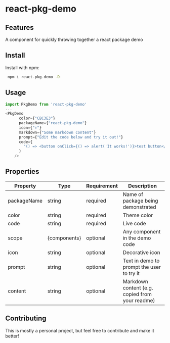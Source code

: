 # react-pkg-demo

## Features

A component for quickly throwing together a react package demo

## Install

Install with npm:

```sh
 npm i react-pkg-demo -D
```

## Usage

```js
import PkgDemo from 'react-pkg-demo'
...
<PkgDemo
      color={"CBC3E3"}
      packageName={"react-pkg-demo"}
      icon={"⬇️"}
      markdown={"Some markdown content"}
      prompt={"Edit the code below and try it out!"}
      code={
        "() => <button onClick={() => alert('It works!')}>test button</button>"
      }
    />
```

## Properties

| Property    | Type         | Requirement | Description                                     |
| ----------- | ------------ | ----------- | ----------------------------------------------- |
| packageName | string       | required    | Name of package being demonstrated              |
| color       | string       | required    | Theme color                                     |
| code        | string       | required    | Live code                                       |
| scope       | {components} | optional    | Any component in the demo code                  |
| icon        | string       | optional    | Decorative icon                                 |
| prompt      | string       | optional    | Text in demo to prompt the user to try it       |
| content     | string       | optional    | Markdown content (e.g. copied from your readme) |

## Contributing

This is mostly a personal project, but feel free to contribute and make it better!

